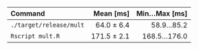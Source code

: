 | Command | Mean [ms] | Min…Max [ms] |
|:---|---:|---:|
| `./target/release/mult` | 64.0 ± 6.4 | 58.9…85.2 |
| `Rscript mult.R` | 171.5 ± 2.1 | 168.5…176.0 |
